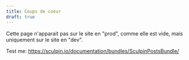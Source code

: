 ```yaml
---
title: Coups de coeur
draft: true
---
```



Cette page n'apparait pas sur le site en "prod", comme elle est vide, mais uniquement sur le site en "dev".

Test me: https://sculpin.io/documentation/bundles/SculpinPostsBundle/


